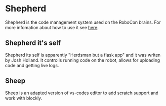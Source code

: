 # Shepherd

Shepherd is the code management system used on the RoboCon brains. For more infomation about how to use it see [here](https://hr-robocon.org/docs/connecting.html).

## Shepherd it's self

Shepherd its self is apparently "Herdsman but a flask app" and it was writen by Josh Holland. It controlls running code on the robot, allows for uploading code and getting live logs.

## Sheep

Sheep is an adapted version of vs-codes editor to add scratch support and work with blockly.
